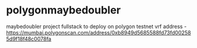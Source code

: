 # polygonmaybedoubler

maybedoubler project fullstack to deploy on polygon
testnet vrf address - https://mumbai.polygonscan.com/address/0xb8949d5685588fd73fd002585d9f18f48c0078fa
